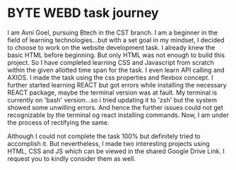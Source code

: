 # BYTE WEBD task journey 
I am Avni Goel, pursuing Btech in the CST branch.
I am a beginner in the field of learning technologies...but with a set goal in my mindset, I decided to choose to work on the website development task.
I already knew the basic HTML before beginning. But only HTML was not enough to build this project. So I have completed learning CSS and Javascript from scratch within the given allotted time span for the task. I even learn API calling and AXIOS.
I made the task using the css properties and flexbox concept. 
I further started learning REACT but got errors while installing the necessary REACT package, maybe the terminal version was at fault. My terminal is currently on 'bash' version...so i tried updating it to 'zsh' but the system showed some unwilling errors. And hence the further issues could not get recognizable by the terminal og react installing commands. Now, I am under the process of rectifying the same.

Although I could not complete the task 100% but definitely tried to accomplish it. But nevertheless, I made two interesting projects using HTML, CSS and JS which can be viewed in the shared Google Drive Link.
I request you to kindly consider them as well.